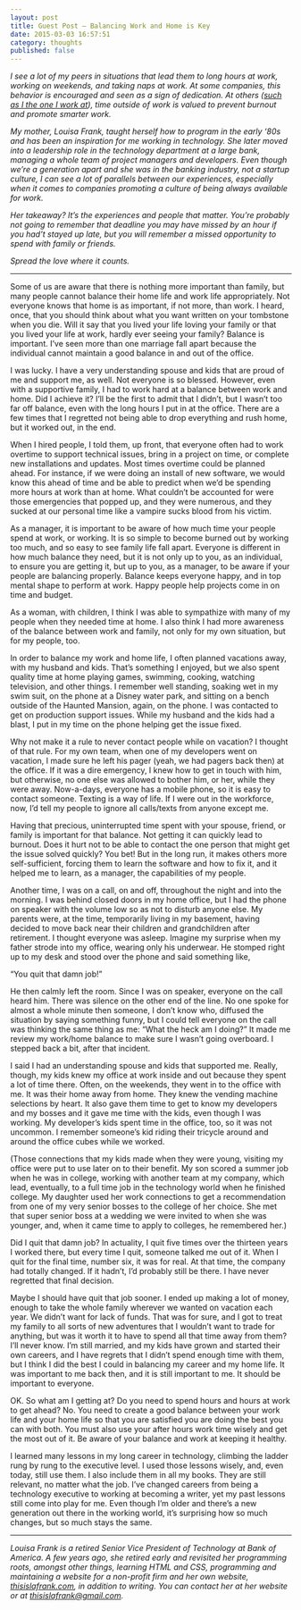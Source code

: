 ```yaml
---
layout: post
title: Guest Post — Balancing Work and Home is Key
date: 2015-03-03 16:57:51
category: thoughts
published: false
---
```


<i>I see a lot of my peers in situations that lead them to long hours at work, working on weekends, and taking naps at work. At some companies, this behavior is encouraged and seen as a sign of dedication. At others ([such as I the one I work at](http://www.washingtonpost.com/local/at-some-start-ups-fridays-are-so-casual-everyone-can-stay-home/2015/02/06/31e8407e-9d1c-11e4-96cc-e858eba91ced_story.html)), time outside of work is valued to prevent burnout and promote smarter work. </i>

<i>My mother, Louisa Frank, taught herself how to program in the early ‘80s and has been an inspiration for me working in technology. She later moved into a leadership role in the technology department at a large bank, managing a whole team of project managers and developers. Even though we’re a generation apart and she was in the banking industry, not a startup culture, I can see a lot of parallels between our experiences, especially when it comes to companies promoting a culture of being always available for work.</i>

<i>Her takeaway? It’s the experiences and people that matter. You’re probably not going to remember that deadline you may have missed by an hour if you had’t stayed up late, but you will remember a missed opportunity to spend with family or friends.</i>

<i>Spread the love where it counts.</i>

<hr>

Some of us are aware that there is nothing more important than family, but many people cannot balance their home life and work life appropriately. Not everyone knows that home is as important, if not more, than work. I heard, once, that you should think about what you want written on your tombstone when you die. Will it say that you lived your life loving your family or that you lived your life at work, hardly ever seeing your family? Balance is important. I’ve seen more than one marriage fall apart because the individual cannot maintain a good balance in and out of the office.

I was lucky. I have a very understanding spouse and kids that are proud of me and support me, as well. Not everyone is so blessed. However, even with a supportive family, I had to work hard at a balance between work and home. Did I achieve it? I’ll be the first to admit that I didn’t, but I wasn’t too far off balance, even with the long hours I put in at the office. There are a few times that I regretted not being able to drop everything and rush home, but it worked out, in the end.

When I hired people, I told them, up front, that everyone often had to work overtime to support technical issues, bring in a project on time, or complete new installations and updates. Most times overtime could be planned ahead. For instance, if we were doing an install of new software, we would know this ahead of time and be able to predict when we’d be spending more hours at work than at home. What couldn’t be accounted for were those emergencies that popped up, and they were numerous, and they sucked at our personal time like a vampire sucks blood from his victim.

As a manager, it is important to be aware of how much time your people spend at work, or working. It is so simple to become burned out by working too much, and so easy to see family life fall apart. Everyone is different in how much balance they need, but it is not only up to you, as an individual, to ensure you are getting it, but up to you, as a manager, to be aware if your people are balancing properly. Balance keeps everyone happy, and in top mental shape to perform at work. Happy people help projects come in on time and budget.

As a woman, with children, I think I was able to sympathize with many of my people when they needed time at home. I also think I had more awareness of the balance between work and family, not only for my own situation, but for my people, too.

In order to balance my work and home life, I often planned vacations away, with my husband and kids. That’s something I enjoyed, but we also spent quality time at home playing games, swimming, cooking, watching television, and other things. I remember well standing, soaking wet in my swim suit, on the phone at a Disney water park, and sitting on a bench outside of the Haunted Mansion, again, on the phone. I was contacted to get on production support issues. While my husband and the kids had a blast, I put in my time on the phone helping get the issue fixed.

Why not make it a rule to never contact people while on vacation? I thought of that rule. For my own team, when one of my developers went on vacation, I made sure he left his pager (yeah, we had pagers back then) at the office. If it was a dire emergency, I knew how to get in touch with him, but otherwise, no one else was allowed to bother him, or her, while they were away. Now-a-days, everyone has a mobile phone, so it is easy to contact someone. Texting is a way of life. If I were out in the workforce, now, I’d tell my people to ignore all calls/texts from anyone except me.

Having that precious, uninterrupted time spent with your spouse, friend, or family is important for that balance. Not getting it can quickly lead to burnout. Does it hurt not to be able to contact the one person that might get the issue solved quickly? You bet! But in the long run, it makes others more self-sufficient, forcing them to learn the software and how to fix it, and it helped me to learn, as a manager, the capabilities of my people.

Another time, I was on a call, on and off, throughout the night and into the morning. I was behind closed doors in my home office, but I had the phone on speaker with the volume low so as not to disturb anyone else. My parents were, at the time, temporarily living in my basement, having decided to move back near their children and grandchildren after retirement. I thought everyone was asleep. Imagine my surprise when my father strode into my office, wearing only his underwear. He stomped right up to my desk and stood over the phone and said something like, 

“You quit that damn job!”

He then calmly left the room. Since I was on speaker, everyone on the call heard him. There was silence on the other end of the line. No one spoke for almost a whole minute then someone, I don’t know who, diffused the situation by saying something funny, but I could tell everyone on the call was thinking the same thing as me: “What the heck am I doing?” It made me review my work/home balance to make sure I wasn’t going overboard. I stepped back a bit, after that incident.

I said I had an understanding spouse and kids that supported me. Really, though, my kids knew my office at work inside and out because they spent a lot of time there. Often, on the weekends, they went in to the office with me. It was their home away from home. They knew the vending machine selections by heart. It also gave them time to get to know my developers and my bosses and it gave me time with the kids, even though I was working. My developer’s kids spent time in the office, too, so it was not uncommon. I remember someone’s kid riding their tricycle around and around the office cubes while we worked.

(Those connections that my kids made when they were young, visiting my office were put to use later on to their benefit. My son scored a summer job when he was in college, working with another team at my company, which lead, eventually, to a full time job in the technology world when he finished college. My daughter used her work connections to get a recommendation from one of my very senior bosses to the college of her choice. She met that super senior boss at a wedding we were invited to when she was younger, and, when it came time to apply to colleges, he remembered her.)

Did I quit that damn job? In actuality, I quit five times over the thirteen years I worked there, but every time I quit, someone talked me out of it. When I quit for the final time, number six, it was for real. At that time, the company had totally changed. If it hadn’t, I’d probably still be there. I have never regretted that final decision.

Maybe I should have quit that job sooner. I ended up making a lot of money, enough to take the whole family wherever we wanted on vacation each year. We didn’t want for lack of funds. That was for sure, and I got to treat my family to all sorts of new adventures that I wouldn’t want to trade for anything, but was it worth it to have to spend all that time away from them? I’ll never know. I’m still married, and my kids have grown and started their own careers, and I have regrets that I didn’t spend enough time with them, but I think I did the best I could in balancing my career and my home life. It was important to me back then, and it is still important to me. It should be important to everyone.

OK. So what am I getting at? Do you need to spend hours and hours at work to get ahead? No. You need to create a good balance between your work life and your home life so that you are satisfied you are doing the best you can with both. You must also use your after hours work time wisely and get the most out of it. Be aware of your balance and work at keeping it healthy.

I learned many lessons in my long career in technology, climbing the ladder rung by rung to the executive level. I used those lessons wisely, and, even today, still use them. I also include them in all my books. They are still relevant, no matter what the job. I’ve changed careers from being a technology executive to working at becoming a writer, yet my past lessons still come into play for me. Even though I’m older and there’s a new generation out there in the working world, it’s surprising how so much changes, but so much stays the same.

<hr>

<i>Louisa Frank is a retired Senior Vice President of Technology at Bank of America. A few years ago, she retired early and revisited her programming roots, amongst other things, learning HTML and CSS, programming and maintaining a website for a non-profit firm and her own website, <a href="http://thisislafrank.com">thisislafrank.com</a>, in addition to writing. You can contact her at her website or at <a href="mailto:thisislafrank@gmail.com">thisislafrank@gmail.com</a>.</i>